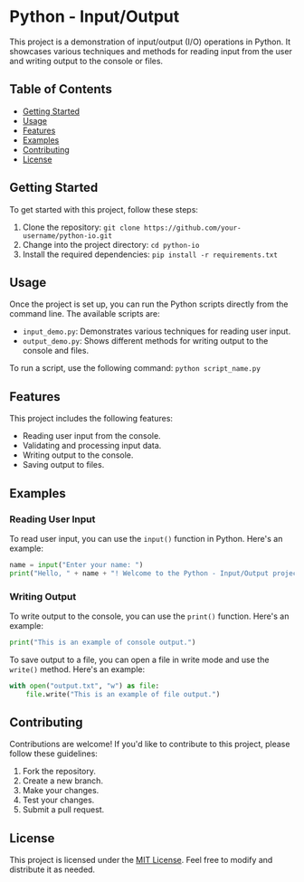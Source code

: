 # Python - Input/Output

This project is a demonstration of input/output (I/O) operations in Python. It showcases various techniques and methods for reading input from the user and writing output to the console or files.

## Table of Contents

- [Getting Started](#getting-started)
- [Usage](#usage)
- [Features](#features)
- [Examples](#examples)
- [Contributing](#contributing)
- [License](#license)

## Getting Started

To get started with this project, follow these steps:

1. Clone the repository: `git clone https://github.com/your-username/python-io.git`
2. Change into the project directory: `cd python-io`
3. Install the required dependencies: `pip install -r requirements.txt`

## Usage

Once the project is set up, you can run the Python scripts directly from the command line. The available scripts are:

- `input_demo.py`: Demonstrates various techniques for reading user input.
- `output_demo.py`: Shows different methods for writing output to the console and files.

To run a script, use the following command: `python script_name.py`

## Features

This project includes the following features:

- Reading user input from the console.
- Validating and processing input data.
- Writing output to the console.
- Saving output to files.

## Examples

### Reading User Input

To read user input, you can use the `input()` function in Python. Here's an example:

```python
name = input("Enter your name: ")
print("Hello, " + name + "! Welcome to the Python - Input/Output project.")
```

### Writing Output

To write output to the console, you can use the `print()` function. Here's an example:

```python
print("This is an example of console output.")
```

To save output to a file, you can open a file in write mode and use the `write()` method. Here's an example:

```python
with open("output.txt", "w") as file:
    file.write("This is an example of file output.")
```

## Contributing

Contributions are welcome! If you'd like to contribute to this project, please follow these guidelines:

1. Fork the repository.
2. Create a new branch.
3. Make your changes.
4. Test your changes.
5. Submit a pull request.

## License

This project is licensed under the [MIT License](LICENSE). Feel free to modify and distribute it as needed.
